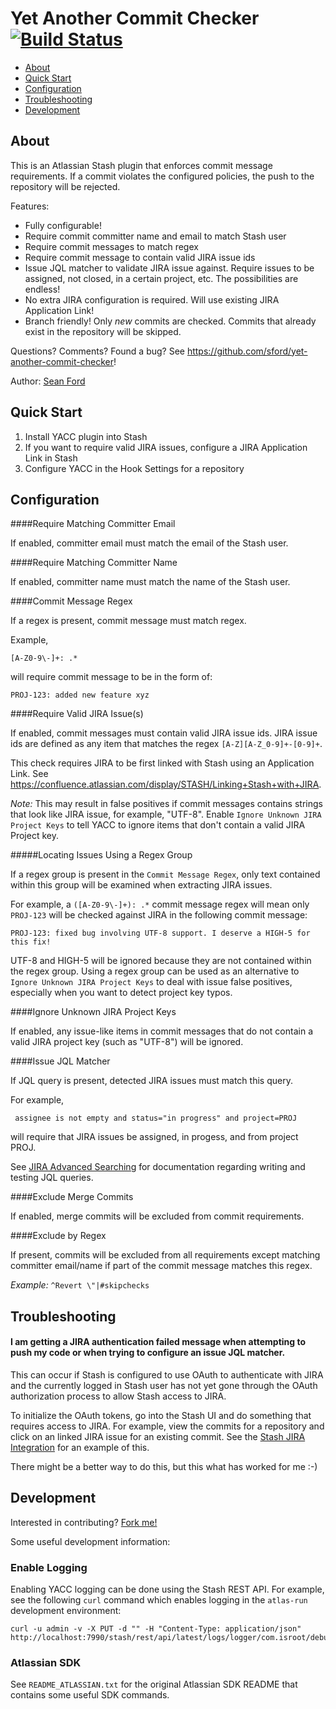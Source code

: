 # Yet Another Commit Checker [![Build Status](https://travis-ci.org/sford/yet-another-commit-checker.svg?branch=master)](https://travis-ci.org/sford/yet-another-commit-checker)

- [About](#about)
- [Quick Start](#quick-start)
- [Configuration](#configuration)
- [Troubleshooting](#troubleshooting)
- [Development](#development)

## About

This is an Atlassian Stash plugin that enforces commit message requirements. If a commit violates the
configured policies, the push to the repository will be rejected.

Features:

* Fully configurable!
* Require commit committer name and email to match Stash user
* Require commit messages to match regex
* Require commit message to contain valid JIRA issue ids
* Issue JQL matcher to validate JIRA issue against. Require issues to be assigned, not closed, in a certain project, etc.
The possibilities are endless!
* No extra JIRA configuration is required. Will use existing JIRA Application Link!
* Branch friendly! Only *new* commits are checked. Commits that already exist in the repository will be skipped.

Questions? Comments? Found a bug? See https://github.com/sford/yet-another-commit-checker!

Author: [Sean Ford](https://github.com/sford)

## Quick Start

1. Install YACC plugin into Stash
2. If you want to require valid JIRA issues, configure a JIRA Application Link in Stash
4. Configure YACC in the Hook Settings for a repository

## Configuration

####Require Matching Committer Email

If enabled, committer email must match the email of the Stash user.

####Require Matching Committer Name

If enabled, committer name must match the name of the Stash user.

####Commit Message Regex

If a regex is present, commit message must match regex.

Example,

    [A-Z0-9\-]+: .*

will require commit message to be in the form of:

    PROJ-123: added new feature xyz

####Require Valid JIRA Issue(s)

If enabled, commit messages must contain valid JIRA issue ids. JIRA issue ids are defined as any item that matches
the regex `[A-Z][A-Z_0-9]+-[0-9]+`.

This check requires JIRA to be first linked with Stash using an Application Link. See https://confluence.atlassian.com/display/STASH/Linking+Stash+with+JIRA.

*Note:* This may result in false positives if commit messages contains strings that look like JIRA issue, for example, "UTF-8". Enable `Ignore Unknown JIRA Project Keys` to tell YACC to ignore items that don't contain a valid JIRA Project key.

#####Locating Issues Using a Regex Group

If a regex group is present in the `Commit Message Regex`, only text contained within this group will be examined when extracting JIRA issues.

For example, a `([A-Z0-9\-]+): .*` commit message regex will mean only `PROJ-123` will be checked against JIRA in the following commit message:

    PROJ-123: fixed bug involving UTF-8 support. I deserve a HIGH-5 for this fix!

UTF-8 and HIGH-5 will be ignored because they are not contained within the regex group. Using a regex group can be used as an alternative to `Ignore Unknown JIRA Project Keys` to deal with issue false positives, especially when you want to detect project key typos.

####Ignore Unknown JIRA Project Keys

If enabled, any issue-like items in commit messages that do not contain a valid JIRA project key (such as "UTF-8") will be ignored.

####Issue JQL Matcher

If JQL query is present, detected JIRA issues must match this query.

For example,

     assignee is not empty and status="in progress" and project=PROJ

will require that JIRA issues be assigned, in progess, and from project PROJ.

See [JIRA Advanced Searching](https://confluence.atlassian.com/display/JIRA/Advanced+Searching) for documentation regarding writing and testing
JQL queries.

####Exclude Merge Commits

If enabled, merge commits will be excluded from commit requirements.

####Exclude by Regex

If present, commits will be excluded from all requirements except matching committer email/name if part of the commit message matches this regex.

*Example:* `^Revert \"|#skipchecks`

## Troubleshooting

#### I am getting a JIRA authentication failed message when attempting to push my code or when trying to configure an issue JQL matcher.

This can occur if Stash is configured to use OAuth to authenticate with JIRA and the currently logged in Stash user has
not yet gone through the OAuth authorization process to allow Stash access to JIRA.

To initialize the OAuth tokens, go into the Stash UI and do something that requires access to JIRA. For example, view
the commits for a repository and click on an linked JIRA issue for an existing commit. See the [Stash JIRA Integration](https://confluence.atlassian.com/display/STASH/JIRA+integration#JIRAintegration-SeetheJIRAissuesrelatedtocommitsandpullrequests)
for an example of this.

There might be a better way to do this, but this what has worked for me :-)

## Development

Interested in contributing? [Fork me!](https://github.com/sford/yet-another-commit-checker)

Some useful development information:

### Enable Logging

Enabling YACC logging can be done using the Stash REST API. For example, see the following `curl` command which enables logging in the `atlas-run` development environment:

    curl -u admin -v -X PUT -d "" -H "Content-Type: application/json" http://localhost:7990/stash/rest/api/latest/logs/logger/com.isroot/debug

### Atlassian SDK

See `README_ATLASSIAN.txt` for the original Atlassian SDK README that contains some useful SDK commands.

